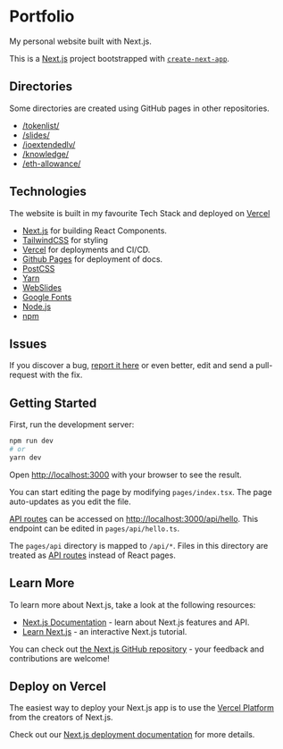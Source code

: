 # Portfolio

My personal website built with Next.js.

This is a [Next.js](https://nextjs.org/) project bootstrapped with [`create-next-app`](https://github.com/vercel/next.js/tree/canary/packages/create-next-app).

## Directories

Some directories are created using GitHub pages in other repositories.

* [/tokenlist/](https://github.com/nathanjessen/tokenlist)
* [/slides/](https://github.com/nathanjessen/slides)
* [/ioextendedlv/](https://github.com/nathanjessen/ioextendedlv)
* [/knowledge/](https://github.com/nathanjessen/knowledge/)
* [/eth-allowance/](https://github.com/nathanjessen/eth-allowance/)

## Technologies

The website is built in my favourite Tech Stack and deployed on [Vercel](https://vercel.com)

* [Next.js](https://nextjs.org) for building React Components.
* [TailwindCSS](https://tailwindcss.com) for styling
* [Vercel](https://vercel.com) for deployments and CI/CD.
* [Github Pages](http://pages.github.com/) for deployment of docs.
* [PostCSS](http://postcss.org/)
* [Yarn](https://yarnpkg.com/)
* [WebSlides](https://webslides.tv/)
* [Google Fonts](https://fonts.google.com/)
* [Node.js](https://nodejs.org/en/)
* [npm](https://www.npmjs.com/)

## Issues

If you discover a bug, [report it here](https://github.com/nathanjessen/nathanjessen.github.com/issues) or even better, edit and send a pull-request with the fix.

## Getting Started

First, run the development server:

```bash
npm run dev
# or
yarn dev
```

Open [http://localhost:3000](http://localhost:3000) with your browser to see the result.

You can start editing the page by modifying `pages/index.tsx`. The page auto-updates as you edit the file.

[API routes](https://nextjs.org/docs/api-routes/introduction) can be accessed on [http://localhost:3000/api/hello](http://localhost:3000/api/hello). This endpoint can be edited in `pages/api/hello.ts`.

The `pages/api` directory is mapped to `/api/*`. Files in this directory are treated as [API routes](https://nextjs.org/docs/api-routes/introduction) instead of React pages.

## Learn More

To learn more about Next.js, take a look at the following resources:

* [Next.js Documentation](https://nextjs.org/docs) - learn about Next.js features and API.
* [Learn Next.js](https://nextjs.org/learn) - an interactive Next.js tutorial.

You can check out [the Next.js GitHub repository](https://github.com/vercel/next.js/) - your feedback and contributions are welcome!

## Deploy on Vercel

The easiest way to deploy your Next.js app is to use the [Vercel Platform](https://vercel.com/new?utm_medium=default-template&filter=next.js&utm_source=create-next-app&utm_campaign=create-next-app-readme) from the creators of Next.js.

Check out our [Next.js deployment documentation](https://nextjs.org/docs/deployment) for more details.
